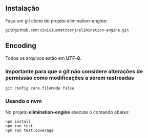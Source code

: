 ## Instalação

Faça um git clone do projeto elimination-engine:

```
git@github.com:viniciusmattosrj/elimination-engine.git
```

## Encoding

Todos os arquivos estão em **UTF-8**.

### Importante para que o git não considere alterações de permissão como modificações a serem rastreadas

```
git config core.fileMode false
```

### Usando o nvm

No projeto **elimination-engine** execute o comando abaixo:

```
npm install
npm run test
npm run test:coverage
```
